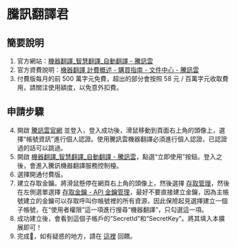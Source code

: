 # 騰訊翻譯君

## 簡要說明

1. 官方網站：[機器翻譯\_智慧翻譯\_自動翻譯 - 騰訊雲](https://cloud.tencent.com/product/tmt)
2. 官方資費說明：[機器翻譯 計費概述 - 購買指南 - 文件中心 - 騰訊雲](https://cloud.tencent.com/document/product/551/35017)
3. 付費版每月的前 500 萬字元免費，超出的部分會按照 58 元 / 百萬字元收取費用，請關注使用額度，以免意外扣費。

## 申請步驟

4. 開啟 [騰訊雲官網](https://cloud.tencent.com/) 並登入，登入成功後，滑鼠移動到頁面右上角的頭像上，選擇“帳號資訊”進行個人認證。使用騰訊雲機器翻譯必須進行個人認證，已認證過的話可以跳過。
5. 開啟 [機器翻譯\_智慧翻譯\_自動翻譯 - 騰訊雲](https://cloud.tencent.com/product/tmt)，點選“立即使用”按鈕。登入之後，會進入騰訊機器翻譯服務控制檯。
6. 選擇開通付費版。
7. 建立存取金鑰。將滑鼠懸停在網頁右上角的頭像上，然後選擇 [存取管理](https://console.cloud.tencent.com/cam/overview)，然後在左側選單選擇 [存取金鑰 - API 金鑰管理](https://console.cloud.tencent.com/cam/capi)，最好不要直接建立金鑰，因為主帳號建立的金鑰可以存取呼叫你帳號裡的所有資源，因此保險起見選擇建立一個子帳號，在“使用者權限”這一項進行搜尋“機器翻譯”，只勾選這一項。
8. 成功建立後，會看到這個子帳戶的“SecretId”和“SecretKey”。將其填入本擴展即可！
9. 完成🎉，如有疑惑的地方，請在 [這裡](https://github.com/immersive-translate/immersive-translate/issues/137) 回饋。
